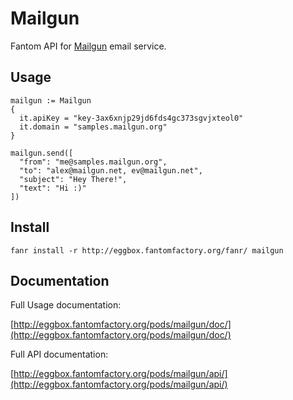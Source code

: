 # Mailgun

Fantom API for [Mailgun](http://www.mailgun.com) email service.

## Usage

    mailgun := Mailgun
    {
      it.apiKey = "key-3ax6xnjp29jd6fds4gc373sgvjxteol0"
      it.domain = "samples.mailgun.org"
    }

    mailgun.send([
      "from": "me@samples.mailgun.org",
      "to": "alex@mailgun.net, ev@mailgun.net",
      "subject": "Hey There!",
      "text": "Hi :)"
    ])


## Install

    fanr install -r http://eggbox.fantomfactory.org/fanr/ mailgun

## Documentation

Full Usage documentation:

[http://eggbox.fantomfactory.org/pods/mailgun/doc/](http://eggbox.fantomfactory.org/pods/mailgun/doc/)

Full API documentation:

[http://eggbox.fantomfactory.org/pods/mailgun/api/](http://eggbox.fantomfactory.org/pods/mailgun/api/)
